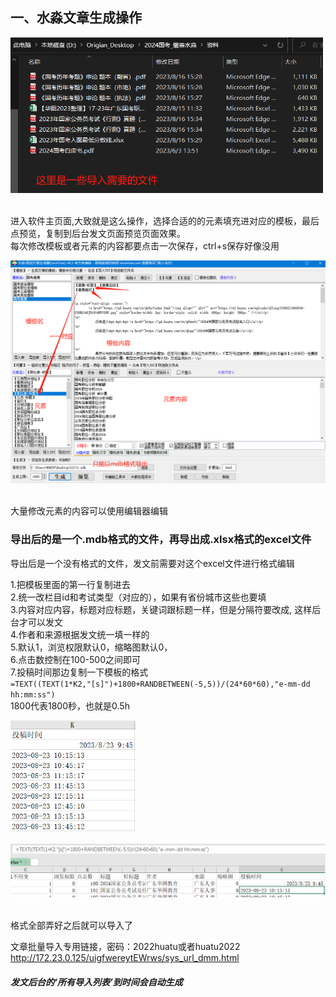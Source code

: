 ## 一、水淼文章生成操作

<div> <img src="img.png" width = 500 alt=""> </div>
<br>

进入软件主页面,大致就是这么操作，选择合适的的元素填充进对应的模板，最后点预览，复制到后台发文页面预览页面效果。<br>
每次修改模板或者元素的内容都要点击一次保存，ctrl+s保存好像没用
<div> <img src="img_1.png" width = 600 alt=""> </div>
<br>

大量修改元素的内容可以使用编辑器编辑

### 导出后的是一个.mdb格式的文件，再导出成.xlsx格式的excel文件

导出后是一个没有格式的文件，发文前需要对这个excel文件进行格式编辑 <br>

1.把模板里面的第一行复制进去<br>
2.统一改栏目id和考试类型（对应的），如果有省份城市这些也要填<br>
3.内容对应内容，标题对应标题，关键词跟标题一样，但是分隔符要改成, 这样后台才可以发文<br>
4.作者和来源根据发文统一填一样的<br>
5.默认1，浏览权限默认0，缩略图默认0，<br>
6.点击数控制在100-500之间即可 <br>
7.投稿时间那边复制一下模板的格式 <br>
`=TEXT((TEXT(1*K2,"[s]")+1800+RANDBETWEEN(-5,5))/(24*60*60),"e-mm-dd hh:mm:ss")` <br>
1800代表1800秒，也就是0.5h <br>
<div> <img src="img_3.png" width = 200 alt=""> </div> <br>
<div> <img src="img_2.png" width = 700 alt=""> </div> <br>



格式全部弄好之后就可以导入了 <br>

文章批量导入专用链接，密码：2022huatu或者huatu2022 <br>
http://172.23.0.125/uigfwereytEWrws/sys_url_dmm.html  <br>

##### 发文后台的‘所有导入列表’到时间会自动生成